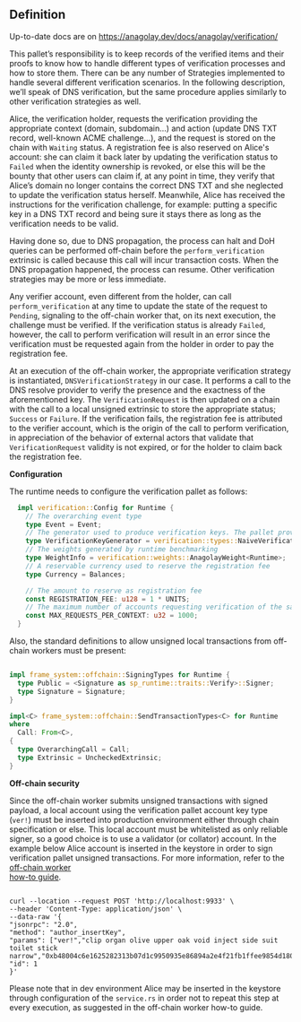 ## Definition

Up-to-date docs are on https://anagolay.dev/docs/anagolay/verification/

This pallet’s responsibility is to keep records of the verified items and their proofs to know how to handle different types of verification processes and how to store them. There can be any number of Strategies implemented to handle several different verification scenarios. In the following description, we’ll speak of DNS verification, but the same procedure applies similarly to other verification strategies as well.

Alice, the verification holder, requests the verification providing the appropriate context (domain, subdomain…) and action (update DNS TXT record, well-known ACME challenge...), and the request is stored on the chain with `Waiting` status. A registration fee is also reserved on Alice's account: she can claim it back later by updating the verification status to `Failed` when the identity ownership is revoked, or else this will be the bounty that other users can claim if, at any point in time, they verify that Alice’s domain no longer contains the correct DNS TXT and she neglected to update the verification status herself. Meanwhile, Alice has received the instructions for the verification challenge, for example: putting a specific key in a DNS TXT record and being sure it stays there as long as the verification needs to be valid.

Having done so, due to DNS propagation, the process can halt and DoH queries can be performed off-chain before the `perform_verification` extrinsic is called because this call will incur transaction costs. When the DNS propagation happened, the process can resume. Other verification strategies may be more or less immediate.

Any verifier account, even different from the holder, can call `perform_verification` at any time to update the state of the request to `Pending`, signaling to the off-chain worker that, on its next execution, the challenge must be verified. If the verification status is already `Failed`, however, the call to perform verification will result in an error since the verification must be requested again from the holder in order to pay the registration fee.

At an execution of the off-chain worker, the appropriate verification strategy is instantiated, `DNSVerificationStrategy` in our case. It performs a call to the DNS resolve provider to verify the presence and the exactness of the aforementioned key. The `VerificationRequest` is then updated on a chain with the call to a local unsigned extrinsic to store the appropriate status; `Success` or `Failure`. If the verification fails, the registration fee is attributed to the verifier account, which is the origin of the call to perform verification, in appreciation of the behavior of external actors that validate that `VerificationRequest` validity is not expired, or for the holder to claim back the registration fee.

**Configuration**

The runtime needs to configure the verification pallet as follows:

```rust
  impl verification::Config for Runtime {
    // The overarching event type
    type Event = Event;
    // The generator used to produce verification keys. The pallet provide [`NaiveVerificationKeyGenerator`] to use by default
    type VerificationKeyGenerator = verification::types::NaiveVerificationKeyGenerator<Runtime>;
    // The weights generated by runtime benchmarking
    type WeightInfo = verification::weights::AnagolayWeight<Runtime>;
    // A reservable currency used to reserve the registration fee
    type Currency = Balances;

    // The amount to reserve as registration fee
    const REGISTRATION_FEE: u128 = 1 * UNITS;
    // The maximum number of accounts requesting verification of the same context
    const MAX_REQUESTS_PER_CONTEXT: u32 = 1000;
  }
```

Also, the standard definitions to allow unsigned local transactions from off-chain workers must be present:

```rust

impl frame_system::offchain::SigningTypes for Runtime {
  type Public = <Signature as sp_runtime::traits::Verify>::Signer;
  type Signature = Signature;
}

impl<C> frame_system::offchain::SendTransactionTypes<C> for Runtime
where
  Call: From<C>,
{
  type OverarchingCall = Call;
  type Extrinsic = UncheckedExtrinsic;
}

```
**Off-chain security**

Since the off-chain worker submits unsigned transactions with signed payload, a local account using the verification pallet account key type (`ver!`) must be inserted into production environment either through chain specification or else. 
This local account must be whitelisted as only reliable signer, so a good choice is to use a validator (or collator) account.
In the example below Alice account is inserted in the keystore in order to sign verification pallet unsigned transactions. 
For more information, refer to the [off-chain worker  
how-to guide](https://docs.substrate.io/reference/how-to-guides/offchain-workers/offchain-transactions/#give-you-pallet-the-ability-to-make-transactions). 
 
```shell

curl --location --request POST 'http://localhost:9933' \
--header 'Content-Type: application/json' \
--data-raw '{
"jsonrpc": "2.0",
"method": "author_insertKey",
"params": ["ver!","clip organ olive upper oak void inject side suit toilet stick narrow","0xb48004c6e1625282313b07d1c9950935e86894a2e4f21fb1ffee9854d180c781"],
"id": 1
}'
```

Please note that in dev environment Alice may be inserted in the keystore through configuration of the `service.rs` in order not to repeat this
step at every execution, as suggested in the off-chain worker how-to guide.